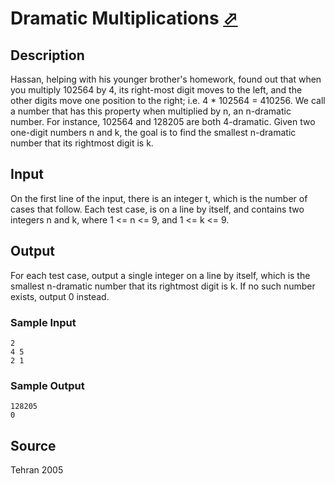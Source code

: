 # Dramatic Multiplications [⬀](http://poj.org/problem?id=2897)

## Description

Hassan, helping with his younger brother's homework, found out that when you multiply 102564 by 4, its right-most digit moves to the left, and the other digits move one position to the right; i.e. 4 * 102564 = 410256. We call a number that has this property when multiplied by n, an n-dramatic number. For instance, 102564 and 128205 are both 4-dramatic. Given two one-digit numbers n and k, the goal is to find the smallest n-dramatic number that its rightmost digit is k.

## Input

On the first line of the input, there is an integer t, which is the number of cases that follow. Each test case, is on a line by itself, and contains two integers n and k, where 1 <= n <= 9, and 1 <= k <= 9.

## Output

For each test case, output a single integer on a line by itself, which is the smallest n-dramatic number that its rightmost digit is k. If no such number exists, output 0 instead.

### Sample Input
```
2
4 5
2 1
```

### Sample Output
```
128205
0
```

## Source

Tehran 2005